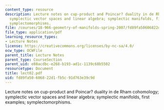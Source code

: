```yaml
---
content_type: resource
description: Lecture notes on cup-product and Poincar? duality in de Rham cohomology;
  symplectic vector spaces and linear algebra; symplectic manifolds, first examples;
  symplectomorphisms.
file: /courses/18-966-geometry-of-manifolds-spring-2007/fd89fa50606822d1fb5c91d763e39c9d_lect02.pdf
file_type: application/pdf
learning_resource_types:
- Lecture Notes
license: https://creativecommons.org/licenses/by-nc-sa/4.0/
ocw_type: OCWFile
parent_title: Lecture Notes
parent_type: CourseSection
parent_uid: e88acdbc-e268-b193-ad1c-1139c68b5502
resourcetype: Document
title: lect02.pdf
uid: fd89fa50-6068-22d1-fb5c-91d763e39c9d
---
```

Lecture notes on cup-product and Poincar? duality in de Rham cohomology; symplectic vector spaces and linear algebra; symplectic manifolds, first examples; symplectomorphisms.